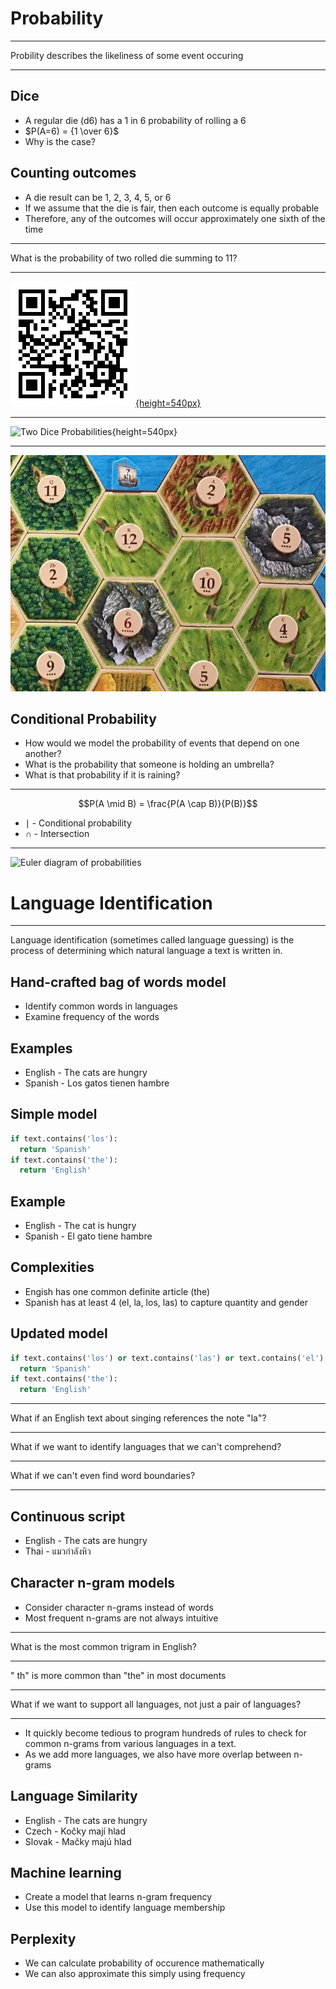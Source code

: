 Probability
===========

---

Probility describes the likeliness of some event occuring

---

Dice
----

- A regular die (d6) has a 1 in 6 probability of rolling a 6
- $P(A=6) = {1 \over 6}$
- Why is the case?

Counting outcomes
-----------------

- A die result can be 1, 2, 3, 4, 5, or 6
- If we assume that the die is fair, then each outcome is equally probable
- Therefore, any of the outcomes will occur approximately one sixth of the time

---

What is the probability of two rolled die summing to 11?

---

[![Dice Result Form](media/dice-qr.png){height=540px}](https://docs.google.com/forms/d/e/1FAIpQLSe2fOdJf-wUgChMLChcYK2_VMxdc1dYitA7q8-NYSjqQUA-yQ/viewform?usp=sf_link)

---

![Two Dice Probabilities](https://upload.wikimedia.org/wikipedia/commons/1/12/Dice_Distribution_%28bar%29.svg){height=540px}

---

![Cataan Probabilities](media/cataan.jpg)

Conditional Probability
-----------------------

- How would we model the probability of events that depend on one another?
- What is the probability that someone is holding an umbrella?
- What is that probability if it is raining?

---

$$P(A \mid B) = \frac{P(A \cap B)}{P(B)}$$

- $\mid$ - Conditional probability
- $\cap$ - Intersection

---

![Euler diagram of probabilities](https://upload.wikimedia.org/wikipedia/commons/9/9b/Conditional_probability.svg)

Language Identification
=======================

---

Language identification (sometimes called language guessing) is the process of determining which natural language a text is written in.

Hand-crafted bag of words model
-------------------------------

- Identify common words in languages
- Examine frequency of the words

Examples
--------

- English - The cats are hungry
- Spanish - Los gatos tienen hambre

Simple model
------------

```python
if text.contains('los'):
  return 'Spanish'
if text.contains('the'):
  return 'English'
```

Example
-------

- English - The cat is hungry
- Spanish - El gato tiene hambre

Complexities
------------

- Engish has one common definite article (the)
- Spanish has at least 4 (el, la, los, las) to capture quantity and gender

Updated model
------------

```python
if text.contains('los') or text.contains('las') or text.contains('el') or text.contains('la'):
  return 'Spanish'
if text.contains('the'):
  return 'English'
```

---

What if an English text about singing references the note "la"?

---

What if we want to identify languages that we can't comprehend?

---

What if we can't even find word boundaries?

---

Continuous script
-----------------

- English - The cats are hungry
- Thai - แมวกำลังหิว

Character n-gram models
-----------------------

- Consider character n-grams instead of words
- Most frequent n-grams are not always intuitive

---

What is the most common trigram in English?

---

" th" is more common than "the" in most documents

---

What if we want to support all languages, not just a pair of languages?

---

- It quickly become tedious to program hundreds of rules to check for common n-grams from various languages in a text.
- As we add more languages, we also have more overlap between n-grams

Language Similarity
-------------------

- English - The cats are hungry
- Czech - Kočky mají hlad
- Slovak - Mačky majú hlad 

Machine learning
----------------

- Create a model that learns n-gram frequency
- Use this model to identify language membership

Perplexity
----------

- We can calculate probability of occurence mathematically
- We can also approximate this simply using frequency
